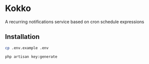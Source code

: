 # Kokko
A recurring notifications service based on cron schedule expressions

## Installation
```bash
cp .env.example .env
```

```bash
php artisan key:generate
```
